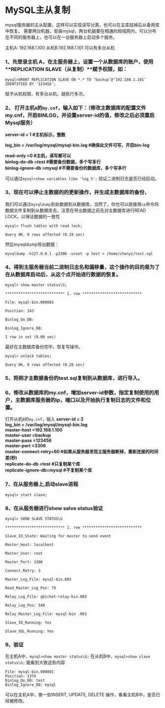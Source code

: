 # MySQL主从复制

mysql服务器的主从配置，这样可以实现读写分离，也可以在主库挂掉后从备用库中恢复。
需要两台机器，安装mysql，两台机器要在相通的局域网内，可以分布在不同的服务器上，也可以在一台服务器上启动多个服务。

 

主机A: 192.168.1.100
从机B:192.168.1.101
可以有多台从机

### 1、先登录主机 A，在主服务器上，设置一个从数据库的账户，使用**REPLICATION SLAVE（从复制）**赋予权限，如：
```mysql
mysql>GRANT REPLICATION SLAVE ON *.* TO ‘backup’@’192.168.1.101‘ IDENTIFIED BY ‘123456’;
```
赋予从机权限，有多台从机，就执行多次。

### 2、 打开主机`A`的`my.cnf`，输入如下：（修改主数据库的配置文件my.cnf，开启BINLOG，并设置server-id的值，修改之后必须重启Mysql服务）

**server-id = 1    #主机标示，整数**

**log_bin = /var/log/mysql/mysql-bin.log   #确保此文件可写，开启bin-log**

**read-only =0  #主机，读写都可以**<br>
**binlog-do-db  =test   #需要备份数据，多个写多行**<br>
**binlog-ignore-db =mysql #不需要备份的数据库，多个写多行**<br>

可以通过`mysql>show variables like 'log_%';` 验证二进制日志是否已经启动。

 

### 3、现在可以停止主数据的的更新操作，并生成主数据库的备份，

我们可以通过`mysqldump`到处数据到从数据库，当然了，你也可以直接用`cp`命令将数据文件复制到从数据库去，注意在导出数据之前先对主数据库进行READ LOCK，以保证数据的一致性
```mysql
mysql> flush tables with read lock;

Query OK, 0 rows affected (0.19 sec)
```
然后mysqldump导出数据：
```mysql
mysqldump -h127.0.0.1 -p3306 -uroot -p test > /home/chenyz/test.sql
```


### 4、得到主服务器当前二进制日志名和偏移量，这个操作的目的是为了在从数据库启动后，从这个点开始进行数据的恢复。
```mysql
mysql> show master status\G;

*************************** 1. row ***************************

File: mysql-bin.000003

Position: 243

Binlog_Do_DB:

Binlog_Ignore_DB:

1 row in set (0.00 sec)
```


最好在主数据库备份完毕，恢复写操作。
```mysql
mysql> unlock tables;

Query OK, 0 rows affected (0.28 sec)
```


### 5、将刚才主数据备份的test.sql复制到从数据库，进行导入。

### 6、修改从数据库的my.cnf，增加server-id参数，指定复制使用的用户，主数据库服务器的ip，端口以及开始执行复制日志的文件和位置。

打开从机`B`的`my.cnf`，输入
**server-id   = 2**<br>
**log_bin    = /var/log/mysql/mysql-bin.log**<br>
**master-host     =192.168.1.100**<br>
**master-user     =backup**<br>
**master-pass     =123456**<br>
**master-port     =3306**<br>
**master-connect-retry=60 #如果从服务器发现主服务器断掉，重新连接的时间差(秒)**<br>
**replicate-do-db =test #只复制某个库**<br>
**replicate-ignore-db=mysql #不复制某个库**<br>

### 7、在从服务器上,启动slave进程
```mysql
mysql> start slave;
```


### 8、在从服务器进行show salve status验证
```mysql
mysql> SHOW SLAVE STATUS\G

*************************** 1. row ***************************

Slave_IO_State: Waiting for master to send event

Master_Host: localhost

Master_User: root

Master_Port: 3306

Connect_Retry: 3

Master_Log_File: mysql-bin.003

Read_Master_Log_Pos: 79

Relay_Log_File: gbichot-relay-bin.003

Relay_Log_Pos: 548

Relay_Master_Log_File: mysql-bin .003

Slave_IO_Running: Yes

Slave_SQL_Running: Yes
```
### 9、验证

在主机A中，`mysql>show master status\G;`
在从机B中，`mysql>show slave status\G;`
能看到大致这些内容
```mysql
File: mysql-bin.000001
Position: 1374
Binlog_Do_DB: test
Binlog_Ignore_DB: mysql
```
可以在主机A中，做一些INSERT, UPDATE, DELETE 操作，看看主机B中，是否已经被修改。